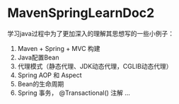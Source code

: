# MavenSpringLearnDoc2

学习java过程中为了更加深入的理解其思想写的一些小例子：

1. Maven + Spring + MVC 构建
2. Java配置Bean
3. 代理模式（静态代理、JDK动态代理，CGLIB动态代理）
4. Spring AOP 和 Aspect
5. Bean的生命周期
6. Spring 事务， @Transactional() 注解
... 
